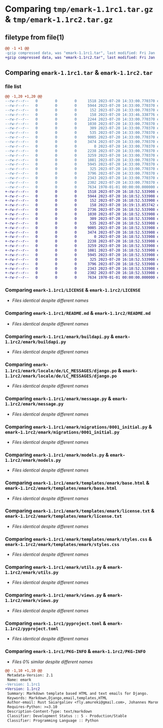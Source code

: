 # Comparing `tmp/emark-1.1rc1.tar.gz` & `tmp/emark-1.1rc2.tar.gz`

## filetype from file(1)

```diff
@@ -1 +1 @@
-gzip compressed data, was "emark-1.1rc1.tar", last modified: Fri Jan  1 00:00:00 2016, max compression
+gzip compressed data, was "emark-1.1rc2.tar", last modified: Fri Jan  1 00:00:00 2016, max compression
```

## Comparing `emark-1.1rc1.tar` & `emark-1.1rc2.tar`

### file list

```diff
@@ -1,20 +1,20 @@
--rw-r--r--   0        0        0     1518 2023-07-20 14:33:00.770370 emark-1.1rc1/LICENSE
--rw-r--r--   0        0        0     5944 2023-07-20 14:33:00.770370 emark-1.1rc1/README.md
--rw-r--r--   0        0        0      152 2023-07-20 14:33:00.770370 emark-1.1rc1/emark/__init__.py
--rw-r--r--   0        0        0      158 2023-07-20 14:33:46.338776 emark-1.1rc1/emark/_version.py
--rw-r--r--   0        0        0     2244 2023-07-20 14:33:00.770370 emark-1.1rc1/emark/backends.py
--rw-r--r--   0        0        0     1030 2023-07-20 14:33:00.770370 emark-1.1rc1/emark/buildapi.py
--rw-r--r--   0        0        0      309 2023-07-20 14:33:00.770370 emark-1.1rc1/emark/conf.py
--rw-r--r--   0        0        0      535 2023-07-20 14:33:00.770370 emark-1.1rc1/emark/locale/de/LC_MESSAGES/django.po
--rw-r--r--   0        0        0     9005 2023-07-20 14:33:00.770370 emark-1.1rc1/emark/message.py
--rw-r--r--   0        0        0     3474 2023-07-20 14:33:00.770370 emark-1.1rc1/emark/migrations/0001_initial.py
--rw-r--r--   0        0        0        0 2023-07-20 14:33:00.770370 emark-1.1rc1/emark/migrations/__init__.py
--rw-r--r--   0        0        0     2238 2023-07-20 14:33:00.770370 emark-1.1rc1/emark/models.py
--rw-r--r--   0        0        0     3259 2023-07-20 14:33:00.770370 emark-1.1rc1/emark/templates/emark/base.html
--rw-r--r--   0        0        0     1081 2023-07-20 14:33:00.770370 emark-1.1rc1/emark/templates/emark/license.txt
--rw-r--r--   0        0        0     5945 2023-07-20 14:33:00.770370 emark-1.1rc1/emark/templates/emark/styles.css
--rw-r--r--   0        0        0      325 2023-07-20 14:33:00.770370 emark-1.1rc1/emark/urls.py
--rw-r--r--   0        0        0     3796 2023-07-20 14:33:00.770370 emark-1.1rc1/emark/utils.py
--rw-r--r--   0        0        0     2343 2023-07-20 14:33:00.770370 emark-1.1rc1/emark/views.py
--rw-r--r--   0        0        0     2302 2023-07-20 14:33:00.770370 emark-1.1rc1/pyproject.toml
--rw-r--r--   0        0        0     7634 1970-01-01 00:00:00.000000 emark-1.1rc1/PKG-INFO
+-rw-r--r--   0        0        0     1518 2023-07-20 16:18:52.533908 emark-1.1rc2/LICENSE
+-rw-r--r--   0        0        0     5944 2023-07-20 16:18:52.533908 emark-1.1rc2/README.md
+-rw-r--r--   0        0        0      152 2023-07-20 16:18:52.533908 emark-1.1rc2/emark/__init__.py
+-rw-r--r--   0        0        0      158 2023-07-20 16:19:13.853742 emark-1.1rc2/emark/_version.py
+-rw-r--r--   0        0        0     2736 2023-07-20 16:18:52.533908 emark-1.1rc2/emark/backends.py
+-rw-r--r--   0        0        0     1030 2023-07-20 16:18:52.533908 emark-1.1rc2/emark/buildapi.py
+-rw-r--r--   0        0        0      309 2023-07-20 16:18:52.533908 emark-1.1rc2/emark/conf.py
+-rw-r--r--   0        0        0      535 2023-07-20 16:18:52.533908 emark-1.1rc2/emark/locale/de/LC_MESSAGES/django.po
+-rw-r--r--   0        0        0     9005 2023-07-20 16:18:52.533908 emark-1.1rc2/emark/message.py
+-rw-r--r--   0        0        0     3474 2023-07-20 16:18:52.533908 emark-1.1rc2/emark/migrations/0001_initial.py
+-rw-r--r--   0        0        0        0 2023-07-20 16:18:52.533908 emark-1.1rc2/emark/migrations/__init__.py
+-rw-r--r--   0        0        0     2238 2023-07-20 16:18:52.533908 emark-1.1rc2/emark/models.py
+-rw-r--r--   0        0        0     3259 2023-07-20 16:18:52.533908 emark-1.1rc2/emark/templates/emark/base.html
+-rw-r--r--   0        0        0     1081 2023-07-20 16:18:52.533908 emark-1.1rc2/emark/templates/emark/license.txt
+-rw-r--r--   0        0        0     5945 2023-07-20 16:18:52.533908 emark-1.1rc2/emark/templates/emark/styles.css
+-rw-r--r--   0        0        0      325 2023-07-20 16:18:52.533908 emark-1.1rc2/emark/urls.py
+-rw-r--r--   0        0        0     3796 2023-07-20 16:18:52.533908 emark-1.1rc2/emark/utils.py
+-rw-r--r--   0        0        0     2343 2023-07-20 16:18:52.533908 emark-1.1rc2/emark/views.py
+-rw-r--r--   0        0        0     2302 2023-07-20 16:18:52.533908 emark-1.1rc2/pyproject.toml
+-rw-r--r--   0        0        0     7634 1970-01-01 00:00:00.000000 emark-1.1rc2/PKG-INFO
```

### Comparing `emark-1.1rc1/LICENSE` & `emark-1.1rc2/LICENSE`

 * *Files identical despite different names*

### Comparing `emark-1.1rc1/README.md` & `emark-1.1rc2/README.md`

 * *Files identical despite different names*

### Comparing `emark-1.1rc1/emark/buildapi.py` & `emark-1.1rc2/emark/buildapi.py`

 * *Files identical despite different names*

### Comparing `emark-1.1rc1/emark/locale/de/LC_MESSAGES/django.po` & `emark-1.1rc2/emark/locale/de/LC_MESSAGES/django.po`

 * *Files identical despite different names*

### Comparing `emark-1.1rc1/emark/message.py` & `emark-1.1rc2/emark/message.py`

 * *Files identical despite different names*

### Comparing `emark-1.1rc1/emark/migrations/0001_initial.py` & `emark-1.1rc2/emark/migrations/0001_initial.py`

 * *Files identical despite different names*

### Comparing `emark-1.1rc1/emark/models.py` & `emark-1.1rc2/emark/models.py`

 * *Files identical despite different names*

### Comparing `emark-1.1rc1/emark/templates/emark/base.html` & `emark-1.1rc2/emark/templates/emark/base.html`

 * *Files identical despite different names*

### Comparing `emark-1.1rc1/emark/templates/emark/license.txt` & `emark-1.1rc2/emark/templates/emark/license.txt`

 * *Files identical despite different names*

### Comparing `emark-1.1rc1/emark/templates/emark/styles.css` & `emark-1.1rc2/emark/templates/emark/styles.css`

 * *Files identical despite different names*

### Comparing `emark-1.1rc1/emark/utils.py` & `emark-1.1rc2/emark/utils.py`

 * *Files identical despite different names*

### Comparing `emark-1.1rc1/emark/views.py` & `emark-1.1rc2/emark/views.py`

 * *Files identical despite different names*

### Comparing `emark-1.1rc1/pyproject.toml` & `emark-1.1rc2/pyproject.toml`

 * *Files identical despite different names*

### Comparing `emark-1.1rc1/PKG-INFO` & `emark-1.1rc2/PKG-INFO`

 * *Files 0% similar despite different names*

```diff
@@ -1,10 +1,10 @@
 Metadata-Version: 2.1
 Name: emark
-Version: 1.1rc1
+Version: 1.1rc2
 Summary: Markdown template based HTML and text emails for Django.
 Keywords: Markdown,Django,email,templates,HTML
 Author-email: Rust Saiargaliev <fly.amureki@gmail.com>, Johannes Maron <johannes@maron.family>, Mostafa Mohamed <mostafa.anm91@gmail.com>, Jacqueline Kraus <jacquelinekraus1992@gmail.com>
 Requires-Python: >=3.10
 Description-Content-Type: text/markdown
 Classifier: Development Status :: 5 - Production/Stable
 Classifier: Programming Language :: Python
```

